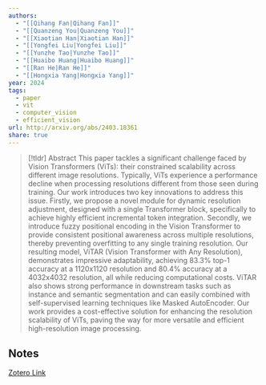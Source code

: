 ```yaml
---
authors:
  - "[[Qihang Fan|Qihang Fan]]"
  - "[[Quanzeng You|Quanzeng You]]"
  - "[[Xiaotian Han|Xiaotian Han]]"
  - "[[Yongfei Liu|Yongfei Liu]]"
  - "[[Yunzhe Tao|Yunzhe Tao]]"
  - "[[Huaibo Huang|Huaibo Huang]]"
  - "[[Ran He|Ran He]]"
  - "[[Hongxia Yang|Hongxia Yang]]"
year: 2024
tags:
  - paper
  - vit
  - computer_vision
  - efficient_vision
url: http://arxiv.org/abs/2403.18361
share: true
---
```



> [!tldr] Abstract
> This paper tackles a significant challenge faced by Vision Transformers (ViTs): their constrained scalability across different image resolutions. Typically, ViTs experience a performance decline when processing resolutions different from those seen during training. Our work introduces two key innovations to address this issue. Firstly, we propose a novel module for dynamic resolution adjustment, designed with a single Transformer block, specifically to achieve highly efficient incremental token integration. Secondly, we introduce fuzzy positional encoding in the Vision Transformer to provide consistent positional awareness across multiple resolutions, thereby preventing overfitting to any single training resolution. Our resulting model, ViTAR (Vision Transformer with Any Resolution), demonstrates impressive adaptability, achieving 83.3% top-1 accuracy at a 1120x1120 resolution and 80.4% accuracy at a 4032x4032 resolution, all while reducing computational costs. ViTAR also shows strong performance in downstream tasks such as instance and semantic segmentation and can easily combined with self-supervised learning techniques like Masked AutoEncoder. Our work provides a cost-effective solution for enhancing the resolution scalability of ViTs, paving the way for more versatile and efficient high-resolution image processing.



## Notes

[Zotero Link](zotero://select/library/items/HEMZU6TD)



